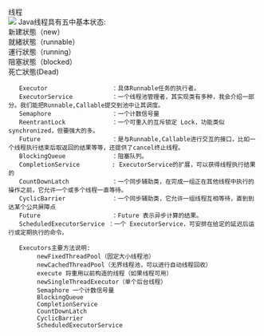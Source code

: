 <div><span>线程</span><br/>
    <img src="https://images0.cnblogs.com/i/426802/201406/232002051747387.jpg"/>
    Java线程具有五中基本状态:<br/>
        新建狀態（new）<br/>
        就緒狀態（runnable）<br/>
        運行狀態（running）<br/>
        阻塞狀態（blocked）<br/>
        死亡狀態(Dead)<br/>
        
       Executor                  ：具体Runnable任务的执行者。
       ExecutorService           ：一个线程池管理者，其实现类有多种，我会介绍一部分。我们能把Runnable,Callable提交到池中让其调度。
       Semaphore                 ：一个计数信号量
       ReentrantLock             ：一个可重入的互斥锁定 Lock，功能类似synchronized，但要强大的多。
       Future                    ：是与Runnable,Callable进行交互的接口，比如一个线程执行结束后取返回的结果等等，还提供了cancel终止线程。
       BlockingQueue             ：阻塞队列。
       CompletionService         : ExecutorService的扩展，可以获得线程执行结果的
       CountDownLatch            ：一个同步辅助类，在完成一组正在其他线程中执行的操作之前，它允许一个或多个线程一直等待。 
       CyclicBarrier             ：一个同步辅助类，它允许一组线程互相等待，直到到达某个公共屏障点 
       Future                    ：Future 表示异步计算的结果。
       ScheduledExecutorService ：一个 ExecutorService，可安排在给定的延迟后运行或定期执行的命令。

       Executors主要方法说明:
            newFixedThreadPool（固定大小线程池）
            newCachedThreadPool（无界线程池，可以进行自动线程回收）
            execute 将重用以前构造的线程（如果线程可用）
            newSingleThreadExecutor（单个后台线程）
            Semaphore 一个计数信号量
            BlockingQueue 
            CompletionService
            CountDownLatch
            CyclicBarrier
            ScheduledExecutorService
</div>
